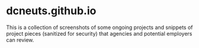 # dcneuts.github.io
This is a collection of screenshots of some ongoing projects and snippets of project pieces (sanitized for security) that agencies and potential employers can review.
